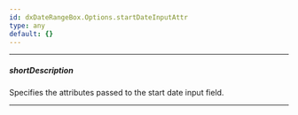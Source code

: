 ```yaml
---
id: dxDateRangeBox.Options.startDateInputAttr
type: any
default: {}
---
```

---
##### shortDescription
Specifies the attributes passed to the start date input field.

---
